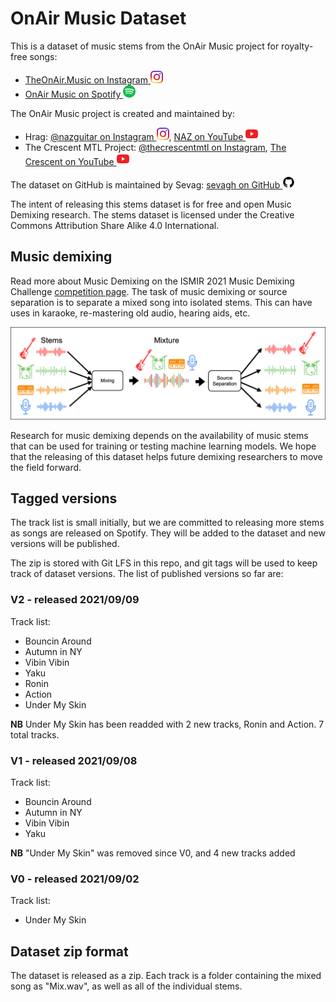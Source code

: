# OnAir Music Dataset

This is a dataset of music stems from the OnAir Music project for royalty-free songs:
* [TheOnAir.Music on Instagram <img src="./.github/instagram_logo.svg" height=20px/>](https://www.instagram.com/theonair.music/)
* [OnAir Music on Spotify <img src="./.github/spotify_logo.svg" height=20px/>](https://open.spotify.com/artist/7IYLENV1pGGPvL6wkyl7t5)

The OnAir Music project is created and maintained by:
* Hrag: [@nazguitar on Instagram <img src="./.github/instagram_logo.svg" height=20px/>](https://www.instagram.com/nazguitar/), [NAZ on YouTube <img src="./.github/youtube_logo.svg" height=20px/>](https://www.youtube.com/channel/UCOJWAbfcCw2gkkkRZv1es_A)
* The Crescent MTL Project: [@thecrescentmtl on Instagram](https://www.instagram.com/thecrescentmtl/), [The Crescent on YouTube <img src="./.github/youtube_logo.svg" height=20px/>](https://www.youtube.com/c/TheCrescent)

The dataset on GitHub is maintained by Sevag: [sevagh on GitHub <img src="./.github/github_logo.svg" height=20px/>](https://github.com/sevagh)

The intent of releasing this stems dataset is for free and open Music Demixing research. The stems dataset is licensed under the Creative Commons Attribution Share Alike 4.0 International.

## Music demixing

Read more about Music Demixing on the ISMIR 2021 Music Demixing Challenge [competition page](https://www.aicrowd.com/challenges/music-demixing-challenge-ismir-2021). The task of music demixing or source separation is to separate a mixed song into isolated stems. This can have uses in karaoke, re-mastering old audio, hearing aids, etc.

![mixdemix](./.github/mixdemix.png)

Research for music demixing depends on the availability of music stems that can be used for training or testing machine learning models. We hope that the releasing of this dataset helps future demixing researchers to move the field forward.

## Tagged versions

The track list is small initially, but we are committed to releasing more stems as songs are released on Spotify. They will be added to the dataset and new versions will be published.

The zip is stored with Git LFS in this repo, and git tags will be used to keep track of dataset versions. The list of published versions so far are:

### V2 - released 2021/09/09

Track list:
* Bouncin Around
* Autumn in NY
* Vibin Vibin
* Yaku
* Ronin
* Action
* Under My Skin

**NB** Under My Skin has been readded with 2 new tracks, Ronin and Action. 7 total tracks.

### V1 - released 2021/09/08

Track list:
* Bouncin Around
* Autumn in NY
* Vibin Vibin
* Yaku

**NB** "Under My Skin" was removed since V0, and 4 new tracks added

### V0 - released 2021/09/02

Track list:
* Under My Skin

## Dataset zip format

The dataset is released as a zip. Each track is a folder containing the mixed song as "Mix.wav", as well as all of the individual stems.
